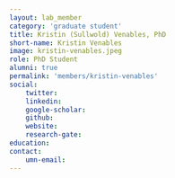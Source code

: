```yaml
---
layout: lab_member
category: 'graduate student'
title: Kristin (Sullwold) Venables, PhD
short-name: Kristin Venables
image: kristin-venables.jpeg
role: PhD Student
alumni: true
permalink: 'members/kristin-venables'
social:
    twitter: 
    linkedin: 
    google-scholar: 
    github: 
    website:
    research-gate: 
education:
contact:
    umn-email: 
---
```


